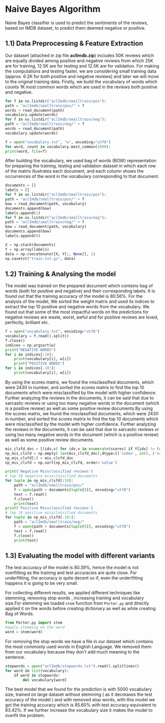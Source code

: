 # Naive Bayes Algorithm
Naive Bayes classifier is used to predict the sentiments of the reviews, based on IMDB dataset, to predict them deemed negative or positive.
## 1.1) Data Preprocessing & Feature Extraction
Our dataset (attached in zip file __aclImdb.zip__) includes 50K reviews which are equally divided among positive and negative reviews from which 25K are for training, 12.5K are for testing and 12.5K are for validation. For making the computations and testing faster, we are considering small training data (approx. 6.2K for both positive and negative reviews) and later we will move to the original training data. Firstly, we build the vocabulary of words which counts 1K most common words which are used in the reviews both positive and negative.
```python   
for f in os.listdir("aclImdb/smalltrain/pos"):
path = "aclImdb/smalltrain/pos/" + f
words = read_document(path)
vocabulary.update(words)
for f in os.listdir("aclImdb/smalltrain/neg"):
path = "aclImdb/smalltrain/neg/" + f
words = read_document(path)
vocabulary.update(words)

f = open("vocabulary.txt", "w", encoding="utf8")
for word, count in vocabulary.most_common(1000):
print(word, file=f)   
```
After building the vocabulary, we used bag of words (BOW) representation for preparing the training, testing and validation dataset in which each row of the matrix illustrates each document, and each column shows the occurrences of the word in the vocabulary corresponding to that document.
```python
documents = []
labels = []
for f in os.listdir("aclImdb/smalltrain/pos"):
path = "aclImdb/smalltrain/pos/" + f
bow = read_document(path, vocabulary)
documents.append(bow)
labels.append(1)
for f in os.listdir("aclImdb/smalltrain/neg"):
path = "aclImdb/smalltrain/neg/" + f
bow = read_document(path, vocabulary)
documents.append(bow)
labels.append(0)

X = np.stack(documents)
Y = np.array(labels)
data = np.concatenate([X, Y[:, None]], 1)
np.savetxt("train.txt.gz", data)
```    
## 1.2) Training & Analysing the model
The model was trained on the prepared document which contains bag of words (both for positive and negative) and their corresponding labels. It is found out that the training 
accuracy of the model is 80.56%.
For the analysis of the model, We sorted the weight matrix and used its indices to extract the top 10 positive and negative words from the vocabulary. We found out that some of the most impactful words on the predictions for negative reviews are waste, worst, awful and for positive reviews are loved, perfectly, brilliant etc. 
```Python
f = open("vocabulary.txt", encoding="utf8")
vocabulary = f.read().split()
f.close()
indices = np.argsort(w)
print("NEGATIVE WORDS")
for i in indices[:10]:
	print(vocabulary[i], w[i])
	print("POSITIVE WORDS")
for i in indices[-10:]:
	print(vocabulary[i], w[i])
```
By using the scores matrix, we found the misclassified documents, which were 2430 in number, and sorted the scores matrix to find the top 10 documents which were misclassified by the model with higher confidence. Further analyzing the reviews in the documents, it can be said that due to sarcastic reviews or using too many negative words in the document (which is a positive review) as well as some positive review documents By using the scores matrix, we found the misclassified documents, which were 2430 in 
number, and sorted the scores matrix to find the top 10 documents which were misclassified by the model with higher confidence. Further analyzing the reviews in the 
documents, it can be said that due to sarcastic reviews or using too many negative words in the document (which is a positive review) as well as some positive review documents.
```python
mis_clsfd_doc = [(idx,v) for idx,v in enumerate(scores) if Y[idx] != (scores[idx] > 0).astype(int)]
np_mis_clsfd = np.empty( len(mis_clsfd_doc),dtype=[('index', int), ('value', float)])
np_mis_clsfd[:] = mis_clsfd_doc
np_mis_clsfd = np.sort(np_mis_clsfd, order='value') 

print('Negative Missclassified reviews')
# top 10 negative missclassified documents
for tuple in np_mis_clsfd[:10]:
	path = "aclImdb/smalltrain/pos/"
	f = open(path + documents[tuple[0]], encoding="utf8")
	text = f.read()
	f.close()
	print(text)
print('Positive Missclassified reviews')
# top 10 positive missclassified documents
for tuple in np_mis_clsfd[-10:]:
	path = "aclImdb/smalltrain/neg/"
	f = open(path + documents[tuple[0]], encoding="utf8")
	text = f.read()
	f.close()
	print(text)
```
## 1.3) Evaluating the model with different variants
The test accuracy of the model is 80.39%, hence the model is not overfitting as the training and test accuracies are quite close. For underfitting, the accuracy is quite decent so if, even the underfitting happens it is going to be very small.

For collecting different results, we applied different techniques like stemming, removing stop words , increasing training and vocabulary size.For stemming we loaded ```stem``` function from ```Porter.py``` and directly applied it on the words before creating dictionary as well as while creating Bag of Words.
```Python 
from Porter.py import stem
#apply stemming on the word
word = stem(word)
````
For removing the stop words we have a file in our dataset which contains the most commonly used words in English Language. We removed them from our vocabulary because they don't add much meaning to the sentence.
```Python 
stopwords = open("aclImdb/stopwords.txt").read().splitlines()
for word in list(vocabulary):
    if word in stopwords:
        del vocabulary[word]
````

The best model that we found for the prediction is with 5000 vocabulary size, trained on large dataset without stemming ( as it decreases the test accuracy of the model ) and with removed stop words, with this model we got the training accuracy which is 85.60% with test accuracy equivalent to 83.42%. If we further increase the vocabulary size it makes the model to overfit the problem.
